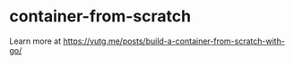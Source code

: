 # container-from-scratch

Learn more at https://vutg.me/posts/build-a-container-from-scratch-with-go/
